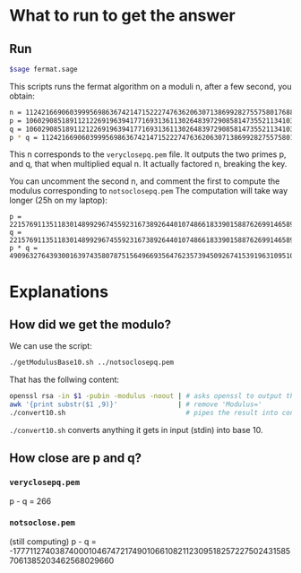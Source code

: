 # What to run to get the answer
## Run
```bash
$sage fermat.sage
```
This scripts runs the fermat algorithm on a moduli n, after a few second, you obtain:

```bash
n = 112421669060399956986367421471522274763620630713869928275575801768805742928429125845443925273931224902361917953532406156094313050840872610487333863447808074966477755274534568334940704111115937296330388429409569440785006316555673801318745308608773691570316883074174605863734103561500162053873040254255024422007
p = 10602908518911212269196394177169313611302648397290858147355211341039858033427866435756684124880003295417095989705061290172988160459431024782951095853727631
q = 10602908518911212269196394177169313611302648397290858147355211341039858033427866435756684124880003295417095989705061290172988160459431024782951095853727897
p * q = 112421669060399956986367421471522274763620630713869928275575801768805742928429125845443925273931224902361917953532406156094313050840872610487333863447808074966477755274534568334940704111115937296330388429409569440785006316555673801318745308608773691570316883074174605863734103561500162053873040254255024422007

```
 This n corresponds to the `veryclosepq.pem` file. It outputs the two primes
p, and q, that when multiplied equal n. It actually factored n, breaking the
key.

You can uncomment the second n, and comment the first to compute the modulus
corresponding to `notsoclosepq.pem` The computation will take way longer (25h
on my laptop): 

```shell
p = 22157691135118301489929674559231673892644010748661833901588762699146589433597772776737145770818674169792068962295837261628180455856666583009960744201462119
q = 22157691135118301489929674559231673892644010748661833901588762699146589611309046815477146817565891659898679783418932444200455480172523644395164206769491779
p * q = 490963276439300163974358078751564966935647623573945092674153919631095106803113960790445734183657340544356961673814947178422179864580766235512590323915826448266616741533232891220025698071647988317789125525821000237672311769577294966790885260094640627513288213434253048131773244591800441567386069459534350419701
```

# Explanations

## How did we get the modulo?

We can use the script:
```bash
./getModulusBase10.sh ../notsoclosepq.pem
```

That has the follwing content:
```bash
openssl rsa -in $1 -pubin -modulus -noout | # asks openssl to output the keys' modulus
awk '{print substr($1 ,9)}'               | # remove 'Modulus='
./convert10.sh                              # pipes the result into convert10.sh
```
`./convert10.sh` converts anything it gets in input (stdin) into base 10.

## How close are p and q?
### `veryclosepq.pem`
p - q = 266
### `notsoclose.pem`
(still computing)
p - q = -177711274038740001046747217490106610821123095182572275024315857061385203462568029660
